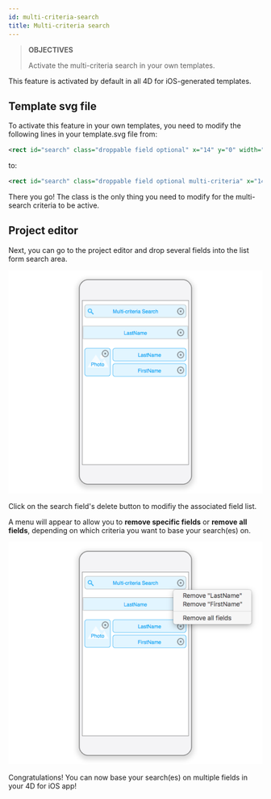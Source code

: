 ```yaml
---
id: multi-criteria-search
title: Multi-criteria search
---
```



> **OBJECTIVES**
>
> Activate the multi-criteria search in your own templates.

This feature is activated by default in all 4D for iOS-generated templates.

## Template svg file

To activate this feature in your own templates, you need to modify the following lines in your template.svg file from:

```xml
<rect id="search" class="droppable field optional" x="14" y="0" width="238" height="30" stroke-dasharray="5,2" ios:type="0,1,2,4,8,9,11,25,35" ios:bind="searchableField"/>

```

to:

```xml
<rect id="search" class="droppable field optional multi-criteria" x="14" y="0" width="238" height="30" stroke-dasharray="5,2" ios:type="0,1,2,4,8,9,11,25,35" ios:bind="searchableField"/>

```

There you go! The class is the only thing you need to modify for the multi-search criteria to be active.

## Project editor

Next, you can go to the project editor and drop several fields into the list form search area.

![Multi-criteria search in the project editor](../../assets/en/multi-criteria-search-forms-section.png)

Click on the search field's delete button to modifiy the associated field list.

A menu will appear to allow you to **remove specific fields** or **remove all fields**, depending on which criteria you want to base your search(es) on.

![Modify Multi-criteria search fields](../../assets/en/multi-criteria-search-forms-section-remove-fields.png)

Congratulations! You can now base your search(es) on multiple fields in your 4D for iOS app!
